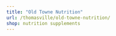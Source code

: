 ```yaml
---
title: "Old Towne Nutrition"
url: /thomasville/old-towne-nutrition/
shop: nutrition supplements
---
```

